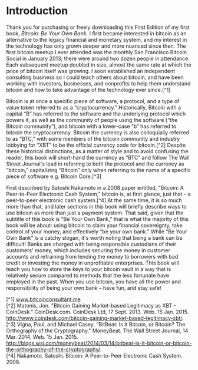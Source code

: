 # Introduction

Thank you for purchasing or freely downloading this First Edition of my first book, <i>Bitcoin: Be Your Own Bank</i>. I first became interested in bitcoin as an alternative to the legacy financial and monetary system, and my interest in the technology has only grown deeper and more nuanced since then. The first bitcoin meetup I ever attended was the monthly San Francisco Bitcoin Social in January 2013; there were around two dozen people in attendance. Each subsequent meetup doubled in size, almost the same rate at which the price of bitcoin itself was growing. I soon established an independent consulting business so I could teach others about bitcoin, and have been working with investors, businesses, and nonprofits to help them understand bitcoin and how to take advantage of the technology ever since.[^1]  

Bitcoin is at once a specific piece of software, a protocol, and a type of value token referred to as a “cryptocurrency.” Historically, Bitcoin with a capital “B” has referred to the software and the underlying protocol which powers it, as well as the community of people using the software (“the Bitcoin community”), and bitcoin with a lower-case “b” has referred to bitcoin the cryptocurrency. Bitcoin the currency is also colloquially referred to as “BTC,” with some members of the bitcoin community and industry lobbying for “XBT” to be the official currency code for bitcoin.[^2] Despite these historical distinctions, as a matter of style and to avoid confusing the reader, this book will short-hand the currency as “BTC” and follow The Wall Street Journal's lead in referring to both the protocol and the currency as “bitcoin,” capitalizing “Bitcoin” only when referring to the name of a specific piece of software e.g. Bitcoin Core.[^3]  

First described by Satoshi Nakamoto in a 2008 paper entitled, “Bitcoin: A Peer-to-Peer Electronic Cash System,” bitcoin is, at first glance, just that – a peer-to-peer electronic cash system.[^4] At the same time, it is so much more than that, and later sections in this book will briefly describe ways to use bitcoin as more than just a payment system. That said, given that the subtitle of this book is “Be Your Own Bank,” that is what the majority of this book will be about: using bitcoin to claim your financial sovereignty, take control of your money, and effectively “be your own bank.” While “Be Your Own Bank” is a catchy slogan, it's worth noting that being a bank can be difficult! Banks are charged with being responsible custodians of their customers' money, which includes securing the money in customer accounts and refraining from lending the money to borrowers with bad credit or investing the money in unprofitable enterprises. This book will teach you how to store the keys to your bitcoin vault in a way that is relatively secure compared to methods that the less fortunate have employed in the past. When you use bitcoin, you have all the power and responsibility of being your own bank – have fun, and stay safe!  

[^1] www.bitcoinconsultant.me  
[^2] Matonis, Jon. "Bitcoin Gaining Market-based Legitimacy as XBT - CoinDesk." CoinDesk.com. CoinDesk Ltd, 17 Sept. 2013. Web. 15 Jan. 2015. <http://www.coindesk.com/bitcoin-gaining-market-based-legitimacy-xbt/>.  
[^3] Vigna, Paul, and Michael Casey. "BitBeat: Is It Bitcoin, or Bitcoin? The Orthography of the Cryptography." MoneyBeat. The Wall Street Journal, 14 Mar. 2014. Web. 15 Jan. 2015. <http://blogs.wsj.com/moneybeat/2014/03/14/bitbeat-is-it-bitcoin-or-bitcoin-the-orthography-of-the-cryptography/>.  
[^4] Nakamoto, Satoshi. Bitcoin: A Peer-to-Peer Electronic Cash System. 2008.  